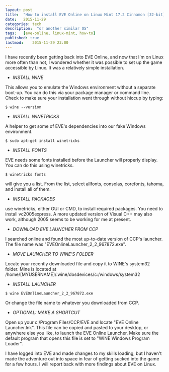 ```yaml
---
layout: post
title:  "How to install EVE Online on Linux Mint 17.2 Cinnamon [32-bit]"
date:   2015-11-29
categories: tech
description:  "or another similar OS"
tags:   [eve-online, linux-mint, how-to]
published: true
lastmod:	2015-11-29 23:00
---
```

I have recently been getting back into EVE Online, and now that I'm on Linux more often than not, I wondered whether it was possible to set up the game accessible by Linux.  It was a relatively simple installation.

-  *INSTALL WINE*

This allows you to emulate the Windows environment without a separate boot-up.  You can do this via your package manager or command line.  Check to make sure your installation went through without hiccup by typing:

`$ wine --version`

-  *INSTALL WINETRICKS*

A helper to get some of EVE's dependencies into our fake Windows environment.

`$ sudo apt-get install winetricks`

-  *INSTALL FONTS*

EVE needs some fonts installed before the Launcher will properly display.  You can do this using winetricks.

`$ winetricks fonts`

will give you a list.  From the list, select allfonts, consolas, corefonts, tahoma, and install all of them.

-  *INSTALL PACKAGES*

use winetricks, either GUI or CMD, to install required packages.  You need to install vc2005express.  A more updated version of Visual C++ may also work, although 2005 seems to be working for me at present.

-  *DOWNLOAD EVE LAUNCHER FROM CCP*

I searched online and found the most up-to-date version of CCP's launcher.  The file name was "EVEOnlineLauncher_2_2_967872.exe".

-  *MOVE LAUNCHER TO WINE'S FOLDER*

Locate your recently downloaded file and copy it to WINE's system32 folder.  Mine is located at /home/[MYUSERNAME]/.wine/dosdevices/c:/windows/system32

-  *INSTALL LAUNCHER*

`$ wine EVEOnlineLauncher_2_2_967872.exe`

Or change the file name to whatever you downloaded from CCP.

-  *OPTIONAL: MAKE A SHORTCUT*

Open up your c:/Program Files/CCP/EVE and locate "EVE Online Launcher.lnk".  This file can be copied and pasted to your desktop, or anywhere else you like, to launch the EVE Online Launcher.  Make sure the default program that opens this file is set to "WINE Windows Program Loader".

I have logged into EVE and made changes to my skills loading, but I haven't made the adventure out into space in fear of getting sucked into the game for a few hours.  I will report back with more findings about EVE on Linux.
